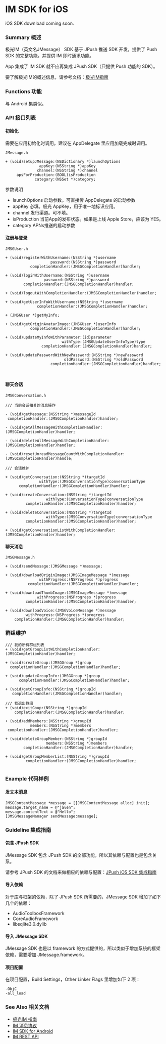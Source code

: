 # IM SDK for iOS
iOS SDK download coming soon. 
### Summary 概述

极光IM（英文名JMessage） SDK 基于 JPush 推送 SDK 开发，提供了 Push SDK 的完整功能，并提供 IM 即时通讯功能。

App 集成了 IM SDK 就不应再集成 JPush SDK（只提供 Push 功能的 SDK）。

要了解极光IM的概述信息，请参考文档：[极光IM指南](../../guideline/jmessage_guide)


### Functions 功能

与 Android 集类似。

### API 接口列表

#### 初始化

需要在应用初始化时调用。建议在 AppDelegate 里应用加载完成时调用。


```
JMessage.h

+ (void)setupJMessage:(NSDictionary *)launchOptions
               appKey:(NSString *)appKey
              channel:(NSString *)channel
     apsForProduction:(BOOL)isProduction
             category:(NSSet *)category;
```
参数说明

+ launchOptions 启动参数。可直接传 AppDelegate 的启动参数
+ appKey 必填。极光 AppKey，用于唯一地标识应用。
+ channel 发行渠道。可不填。
+ isProduction 当前App的发布状态。如果是上线 Apple Store，应该为 YES。
+ category APNs推送的启动参数


#### 注册与登录

```
JMSGUser.h

+ (void)registerWithUsername:(NSString *)username
                    password:(NSString *)password
           completionHandler:(JMSGCompletionHandler)handler;

+ (void)loginWithUsername:(NSString *)username
                 password:(NSString *)password
        completionHandler:(JMSGCompletionHandler)handler;
        
+ (void)logoutWithCompletionHandler:(JMSGCompletionHandler)handler;

+ (void)getUserInfoWithUsername:(NSString *)username
              completionHandler:(JMSGCompletionHandler)handler;
              
+ (JMSGUser *)getMyInfo;

+ (void)getOriginAvatarImage:(JMSGUser *)userInfo
           completionHandler:(JMSGCompletionHandler)handler;

+ (void)updateMyInfoWithParameter:(id)parameter
                         withType:(JMSGUpdateUserInfoType)type
                completionHandler:(JMSGCompletionHandler)handler;           

+ (void)updatePasswordWithNewPassword:(NSString *)newPassword
                          oldPassword:(NSString *)oldPassword
                    completionHandler:(JMSGCompletionHandler)handler;

              
```
#### 聊天会话

```
JMSGConversation.h

/// 当前会话相关的消息操作

- (void)getMessage:(NSString *)messageId
 completionHandler:(JMSGCompletionHandler)handler;

- (void)getAllMessageWithCompletionHandler:(JMSGCompletionHandler)handler;

- (void)deleteAllMessageWithCompletionHandler:(JMSGCompletionHandler)handler;

- (void)resetUnreadMessageCountWithCompletionHandler:(JMSGCompletionHandler)handle;

/// 会话维护

+ (void)getConversation:(NSString *)targetId
               withType:(JMSGConversationType)conversationType
      completionHandler:(JMSGCompletionHandler)handler;

+ (void)createConversation:(NSString *)targetId
                  withType:(ConversationType)conversationType
         completionHandler:(JMSGCompletionHandler)handler;

+ (void)deleteConversation:(NSString *)targetId
                  withType:(JMSGConversationType)conversationType      
         completionHandler:(JMSGCompletionHandler)handler;

+ (void)getConversationListWithCompletionHandler:(JMSGCompletionHandler)handler;

```

#### 聊天消息

```
JMSGMessage.h

+ (void)sendMessage:(JMSGMessage *)message;

+ (void)downloadOriginImage:(JMSGImageMessage *)message
               withProgress:(NSProgress *)progress
          completionHandler:(JMSGCompletionHandler)handler;

+ (void)downloadThumbImage:(JMSGImageMessage *)message
              withProgress:(NSProgress *)progress
         completionHandler:(JMSGCompletionHandler)handler;

+ (void)downloadVoice:(JMSGVoiceMessage *)message
         withProgress:(NSProgress *)progress
    completionHandler:(JMSGCompletionHandler)handler;

```

### 群组维护

```
/// 我的所有群组列表
+ (void)getGroupListWithCompletionHandler:(JMSGCompletionHandler)handler;

+ (void)createGroup:(JMSGGroup *)group
  completionHandler:(JMSGCompletionHandler)handler;
  
+ (void)updateGroupInfo:(JMSGGroup *)group
      completionHandler:(JMSGCompletionHandler)handler;
      
+ (void)getGroupInfo:(NSString *)groupId
   completionHandler:(JMSGCompletionHandler)handler;

/// 我退出群组
+ (void)exitGoup:(NSString *)groupId
    completionHandler:(JMSGCompletionHandler)handler;

+ (void)addMembers:(NSString *)groupId
           members:(NSString *)members
 completionHandler:(JMSGCompletionHandler)handler;
 
+ (void)deleteGroupMember:(NSString *)groupId
                  members:(NSString *)members
        completionHandler:(JMSGCompletionHandler)handler;

+ (void)getGroupMemberList:(NSString *)groupId
         completionHandler:(JMSGCompletionHandler)handler;
         

```



### Example 代码样例

#### 发文本消息

```
JMSGContentMessage *message = [[JMSGContentMessage alloc] init];
message.target_name = @"javen";
message.contentText = @"Hello";
[JMSGMessageManager sendMessage:message];
```



### Guideline 集成指南

#### 包含 JPush SDK

JMessage SDK 包含 JPush SDK 的全部功能，所以其依赖与配置也是包含关系。

请参考 JPush SDK 的文档来做相应的依赖与配置：[JPush iOS SDK 集成指南](http://docs.jpush.io/guideline/ios_guide/)

#### 导入依赖

对于库与框架的依赖，除了 JPush SDK 所需要的，JMessage SDK 增加了如下几个的依赖：

+ AudioToolboxFramework
+ CoreAudioFramework
+ libsqlite3.0.dylib


#### 导入 JMessage SDK

JMessage SDK 也是以 framework 的方式提供的，所以类似于增加系统的框架依赖，需要增加 JMessage.framework。

#### 项目配置

在项目配置，Build Settings，Other Linker Flags 里增加如下 2 项：

    -ObjC
    -all_load


### See Also 相关文档

+ [极光IM 指南](../../guideline/jmessage_guide/)
+ [IM 消息协议](../../advanced/im_message_protocol/)
+ [IM SDK for Android](../../client/im_sdk_android/)
+ [IM REST API](../../server/rest_api_im/)


